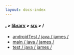 ```yaml
---
layout: docs-index
---
```

#### [.](./../../index) > [library](./../index) > [src](./index) > **/**

- [androidTest / java / james / ](androidTest/java/james/)
- [main / java / james / ](main/java/james/)
- [test / java / james / ](test/java/james/)
